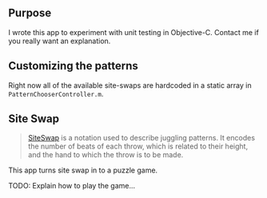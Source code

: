 ## Purpose

I wrote this app to experiment with unit testing in Objective-C.
Contact me if you really want an explanation.

## Customizing the patterns

Right now all of the available site-swaps are hardcoded in a static
array in `PatternChooserController.m`.

## Site Swap

> [SiteSwap](http://en.wikipedia.org/wiki/Siteswap) is a notation used
> to describe juggling patterns. It encodes the number of beats of each
> throw, which is related to their height, and the hand to which the throw
> is to be made.

This app turns site swap in to a puzzle game.

TODO: Explain how to play the game...